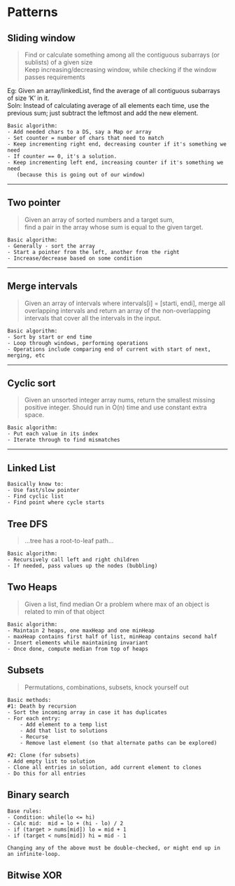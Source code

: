 # Patterns
## Sliding window
> Find or calculate something among all the contiguous subarrays (or sublists) of a given size  
Keep increasing/decreasing window, while checking if the window passes requirements

Eg: Given an array/linkedList, find the average of all contiguous subarrays of size ‘K’ in it.  
Soln: Instead of calculating average of all elements each time, use the previous sum; just subtract the leftmost and add the new element.  

```
Basic algorithm:
- Add needed chars to a DS, say a Map or array
- Set counter = number of chars that need to match
- Keep incrementing right end, decreasing counter if it's something we need
- If counter == 0, it's a solution.
- Keep incrementing left end, increasing counter if it's something we need
   (because this is going out of our window)
```

---

## Two pointer
> Given an array of sorted numbers and a target sum,  
> find a pair in the array whose sum is equal to the given target.

```
Basic algorithm:
- Generally - sort the array
- Start a pointer from the left, another from the right
- Increase/decrease based on some condition
```

---

## Merge intervals
> Given an array of intervals where intervals[i] = [starti, endi], 
> merge all overlapping intervals and return an array of the non-overlapping intervals 
> that cover all the intervals in the input.

```
Basic algorithm:
- Sort by start or end time
- Loop through windows, performing operations
- Operations include comparing end of current with start of next, merging, etc
```

---

## Cyclic sort
> Given an unsorted integer array nums, return the smallest missing positive integer.
> Should run in O(n) time and use constant extra space.

```
Basic algorithm:
- Put each value in its index
- Iterate through to find mismatches
```

---

## Linked List
```
Basically know to:
- Use fast/slow pointer
- Find cyclic list
- Find point where cycle starts
```

## Tree DFS
>...tree has a root-to-leaf path...

```
Basic algorithm:
- Recursively call left and right children
- If needed, pass values up the nodes (bubbling)
```

## Two Heaps
> Given a list, find median
> Or a problem where max of an object is related to min of that object
```
Basic algorithm:
- Maintain 2 heaps, one maxHeap and one minHeap
- maxHeap contains first half of list, minHeap contains second half
- Insert elements while maintaining invariant
- Once done, compute median from top of heaps
```

## Subsets
> Permutations, combinations, subsets, knock yourself out  
```
Basic methods:
#1: Death by recursion
- Sort the incoming array in case it has duplicates
- For each entry: 
    - Add element to a temp list 
    - Add that list to solutions 
    - Recurse
    - Remove last element (so that alternate paths can be explored)

#2: Clone (for subsets)
- Add empty list to solution
- Clone all entries in solution, add current element to clones
- Do this for all entries
```

## Binary search
```
Base rules:
- Condition: while(lo <= hi)
- Calc mid:  mid = lo + (hi - lo) / 2
- if (target > nums[mid]) lo = mid + 1
- if (target < nums[mid]) hi = mid - 1

Changing any of the above must be double-checked, or might end up in an infinite-loop.
```

## Bitwise XOR